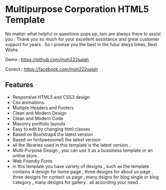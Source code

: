 # Multipurpose Corporation HTML5 Template

No matter what helpful or questions pops up, Iam are always there to assist you . 
Thank you so much for your excellent assistance and great customer support for years .
So I promse you the best in the futur alwys times, Best Wishs.
            

Demo : https://github.com/moh222salah

Conect : https://facebook.com/moh222salah



## Features

*   Responsive HTML5 and CSS3 design
*   Css animations
*   Multiple Headers and Footers
*   Clean and Modern Design
*   Clean and Modern Code
*   Masonry portfolio layouts
*   Easy to edit by changing html classes
*   Based on Bootstrap4 the latest version
*   Based on fontawesome5 the latest version
*   all the libraries used in this template is the latest version .
*   Multi-Purpose Design , you can use it as a bussiness template or an online store .
*   Web Friendly Fonts
*   in this template you have variety of designs , such as the template contains 4 design for home page , 
    three designs for about us page , three designs for contact us page , many dsigns for blog single or blog category ,
    many designs for gallery . all according your need .
